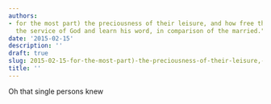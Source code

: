 ```yaml
---
authors:
- for the most part) the preciousness of their leisure, and how free they are to attend
  the service of God and learn his word, in comparison of the married." (Richard Baxter
date: '2015-02-15'
description: ''
draft: true
slug: 2015-02-15-for-the-most-part)-the-preciousness-of-their-leisure,-and-how-free-they-are-to-attend-the-service-of-god-and-learn-his-word,-in-comparison-of-the-married."-(richard-baxter
title: ''
---
```

Oh that single persons knew



